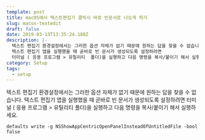 ```yaml
---
template: post
title: macOS에서 텍스트편집기 클릭시 바로 빈문서로 나오게 하기
slug: macos-textedit
draft: false
date: 2019-03-13T13:35:24.188Z
description: |-
  텍스트 편집기 환경설정에서는 그러한 옵션 자체가 없기 때문에 원하는 답을 찾을 수 없습니다. 
  텍스트 편집기 앱을 실행했을 때 곧바로 빈 문서가 생성되도록 설정하려면
  터미널 ( 응용 프로그램 > 유틸리티  폴더)을 실행하고 다음 명령을 복사/붙이기 해서 실행하세요.
category: Setup
tags:
  - setup
---
```

텍스트 편집기 환경설정에서는 그러한 옵션 자체가 없기 때문에 원하는 답을 찾을 수 없습니다. 텍스트 편집기 앱을 실행했을 때 곧바로 빈 문서가 생성되도록 설정하려면 터미널 ( 응용 프로그램 > 유틸리티  폴더)을 실행하고 다음 명령을 복사/붙이기 해서 실행하세요.

```
defaults write -g NSShowAppCentricOpenPanelInsteadOfUntitledFile -bool false
```

